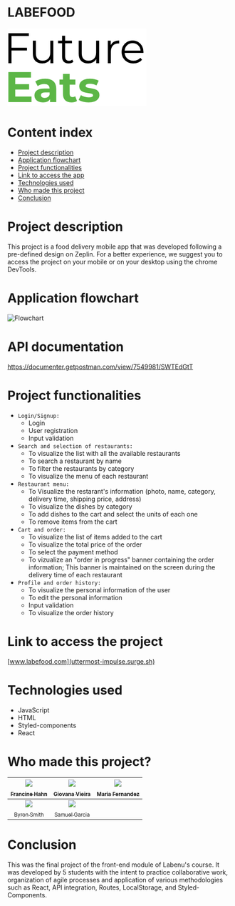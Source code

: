 # LABEFOOD

![4EATS](./src/images/logo.png)

# Content index

* [Project description](#project-description)
* [Application flowchart](#application-flowchart)
* [Project functionalities](#project-functionalities)
* [Link to access the app](#link-to-access-the-app)
* [Technologies used](#technologies-used)
* [Who made this project](#who-made-this-project)
* [Conclusion](#conclusion)


# Project description
This project is a food delivery mobile app that was developed following a pre-defined design on Zeplin. For a better experience, we suggest you to access the project on your mobile or on your desktop using the chrome DevTools.

# Application flowchart
![Flowchart](https://user-images.githubusercontent.com/102331990/193159589-91a7484d-b80b-40aa-ab8e-d215712269b3.jpg)

# API documentation
https://documenter.getpostman.com/view/7549981/SWTEdGtT

# Project functionalities
- `Login/Signup:`
    - Login
    - User registration
    - Input validation
- `Search and selection of restaurants:`
    - To visualize the list with all the available restaurants
    - To search a restaurant by name
    - To filter the restaurants by category
    - To visualize the menu of each restaurant
- `Restaurant menu:`
    - To Visualize the restarant's information (photo, name, category, delivery time, shipping price, address)
    - To visualize the dishes by category
    - To add dishes to the cart and select the units of each one
    - To remove items from the cart
- `Cart and order:`
    - To visualize the list of items added to the cart
    - To visualize the total price of the order
    - To select the payment method
    - To vizualize an "order in progress" banner containing the order information; This banner is maintained on the screen during the delivery time of each restaurant
- `Profile and order history:`
    - To visualize the personal information of the user
    - To edit the personal information
    - Input validation
    - To visualize the order history


# Link to access the project
[www.labefood.com](uttermost-impulse.surge.sh)


# Technologies used
- JavaScript    
- HTML
- Styled-components
- React


# Who made this project?
| [<img src="https://avatars.githubusercontent.com/u/102267713?v=4" width=115><br><sub>Francine Hahn</sub>](https://github.com/francinehahn) |  [<img src="https://avatars.githubusercontent.com/u/102439115?v=4" width=115><br><sub>Giovana Vieira</sub>](https://github.com/gioivieira) |  [<img src="https://avatars.githubusercontent.com/u/102297204?v=4" width=115><br><sub>Maria Fernandez</sub>](https://github.com/mariafmf) | 
| :---: | :---: | :---: |
| [<img src="https://avatars.githubusercontent.com/u/74737156?v=4" width=115><br><sub>Byron Smith</sub>](https://github.com/byron-smith-nobrega) |  [<img src="https://avatars.githubusercontent.com/u/102331990?v=4" width=115><br><sub>Samuel Garcia</sub>](https://github.com/Samuca010) | 


# Conclusion
This was the final project of the front-end module of Labenu's course. It was developed by 5 students with the intent to practice collaborative work, organization of agile processes and application of various methodologies such as React, API integration, Routes, LocalStorage, and Styled-Components.
